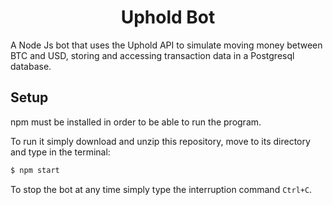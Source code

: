<h1 align="center">Uphold Bot</h1>

 A Node Js bot that uses the Uphold API to simulate moving money between BTC and USD, storing and accessing transaction data in a Postgresql database.

 ## Setup

 npm must be installed in order to be able to run the program. 

 To run it simply download and unzip this repository, move to its directory and type in the terminal: 

 ```sh
 $ npm start
 ```

 To stop the bot at any time simply type the interruption command `Ctrl+C`.

 


